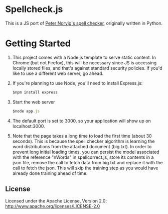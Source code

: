 Spellcheck.js
======

This is a JS port of [Peter Norvig's spell checker](http://norvig.com/spell-correct.html), originally written in Python.


Getting Started
======

1. This project comes with a Node.js template to serve static content. In Chrome (but not Firefox), this will be necessary since JS is accessing locally stored files, and that's against standard security policies. If you'd like to use a different web server, go ahead.

2. If you're planning to use Node, you'll need to install Express.js:
    ```javascript   
    $npm install express
    ```

3. Start the web server
    ```javascript
    $node app.js
    ```
    
4. The default port is set to 3000, so your application will show up on localhost:3000.

5. Note that the page takes a long time to load the first time (about 30 seconds). This is because the spell checker algorithm is learning the word distributions from the attached document (big.txt). In order to prevent long initial loading times, you can persist the model associated with the reference "nWords" in spellcorrect.js, store its contents in a json file, remove the call to fetch data from big.txt and replace it with the call to fetch the json. This will skip the training step as you would have already done training ahead of time.


## License

Licensed under the Apache License, Version 2.0: http://www.apache.org/licenses/LICENSE-2.0
